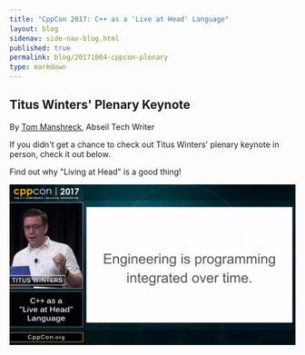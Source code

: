 ```yaml
---
title: "CppCon 2017: C++ as a 'Live at Head' Language"
layout: blog
sidenav: side-nav-blog.html
published: true
permalink: blog/20171004-cppcon-plenary
type: markdown
---
```


## Titus Winters' Plenary Keynote

By [Tom Manshreck](mailto:shreck@google.com), Abseil Tech Writer

If you didn't get a chance to check out Titus Winters' plenary
keynote in person, check it out below.

Find out why "Living at Head" is a good thing!

<a href="https://www.youtube.com/watch?v=tISy7EJQPzI&t=1032s" target="_blank">
<img src="/img/cppcon-plenary.jpg" />
</a>
